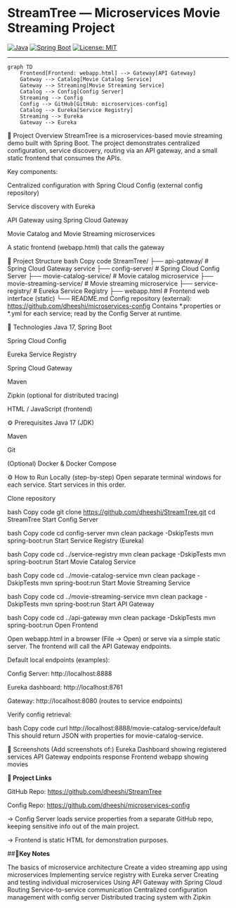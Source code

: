 # **S**treamTree — Microservices Movie Streaming Project

[![Java](https://img.shields.io/badge/Java-17-blue)](https://openjdk.org/) [![Spring Boot](https://img.shields.io/badge/Spring%20Boot-2.x-green)](#) [![License: MIT](https://img.shields.io/badge/License-MIT-yellow)](#)

---

```mermaid
graph TD
    Frontend[Frontend: webapp.html] --> Gateway[API Gateway]
    Gateway --> Catalog[Movie Catalog Service]
    Gateway --> Streaming[Movie Streaming Service]
    Catalog --> Config[Config Server]
    Streaming --> Config
    Config --> GitHub[GitHub: microservices-config]
    Catalog --> Eureka[Service Registry]
    Streaming --> Eureka
    Gateway --> Eureka
```
🚀 Project Overview
StreamTree is a microservices-based movie streaming demo built with Spring Boot. The project demonstrates centralized configuration, service discovery, routing via an API gateway, and a small static frontend that consumes the APIs.

Key components:

Centralized configuration with Spring Cloud Config (external config repository)

Service discovery with Eureka

API Gateway using Spring Cloud Gateway

Movie Catalog and Movie Streaming microservices

A static frontend (webapp.html) that calls the gateway

📂 Project Structure
bash
Copy code
StreamTree/
├── api-gateway/                # Spring Cloud Gateway service
├── config-server/              # Spring Cloud Config Server
├── movie-catalog-service/      # Movie catalog microservice
├── movie-streaming-service/    # Movie streaming microservice
├── service-registry/           # Eureka Service Registry
├── webapp.html                 # Frontend web interface (static)
└── README.md
Config repository (external): https://github.com/dheeshi/microservices-config
Contains *.properties or *.yml for each service; read by the Config Server at runtime.

🧰 Technologies
Java 17, Spring Boot

Spring Cloud Config

Eureka Service Registry

Spring Cloud Gateway

Maven

Zipkin (optional for distributed tracing)

HTML / JavaScript (frontend)

⚙️ Prerequisites
Java 17 (JDK)

Maven

Git

(Optional) Docker & Docker Compose

⚙️ How to Run Locally (step-by-step)
Open separate terminal windows for each service. Start services in this order.

Clone repository

bash
Copy code
git clone https://github.com/dheeshi/StreamTree.git
cd StreamTree
Start Config Server

bash
Copy code
cd config-server
mvn clean package -DskipTests
mvn spring-boot:run
Start Service Registry (Eureka)

bash
Copy code
cd ../service-registry
mvn clean package -DskipTests
mvn spring-boot:run
Start Movie Catalog Service

bash
Copy code
cd ../movie-catalog-service
mvn clean package -DskipTests
mvn spring-boot:run
Start Movie Streaming Service

bash
Copy code
cd ../movie-streaming-service
mvn clean package -DskipTests
mvn spring-boot:run
Start API Gateway

bash
Copy code
cd ../api-gateway
mvn clean package -DskipTests
mvn spring-boot:run
Open Frontend

Open webapp.html in a browser (File → Open) or serve via a simple static server. The frontend will call the API Gateway endpoints.

Default local endpoints (examples):

Config Server: http://localhost:8888

Eureka dashboard: http://localhost:8761

Gateway: http://localhost:8080 (routes to service endpoints)

Verify config retrieval:

bash
Copy code
curl http://localhost:8888/movie-catalog-service/default
This should return JSON with properties for movie-catalog-service.


📸 Screenshots
(Add screenshots of:)
Eureka Dashboard showing registered services
API Gateway endpoints response
Frontend webapp showing movies



**🔗 Project Links**

GitHub Repo: https://github.com/dheeshi/StreamTree

Config Repo: https://github.com/dheeshi/microservices-config

-> Config Server loads service properties from a separate GitHub repo, keeping sensitive info out of the main project.

-> Frontend is static HTML for demonstration purposes.


##**📝Key Notes**


The basics of microservice architecture
Create a video streaming app using microservices
Implementing service registry with Eureka server
Creating and testing individual microservices
Using API Gateway with Spring Cloud Routing
Service-to-service communication
Centralized configuration management with config server
Distributed tracing system with Zipkin





